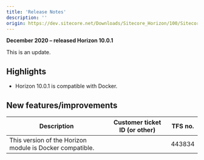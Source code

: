 ```yaml
---
title: 'Release Notes'
description: ''
origin: https://dev.sitecore.net/Downloads/Sitecore_Horizon/100/Sitecore_Horizon_1001/Release_Notes
---
```


**December 2020 – released Horizon 10.0.1**

This is an update.

## Highlights

- ​​​​Horizon 10.0.1 is compatible with Docker.

## New features/improvements

| Description                                                        | Customer ticket ID (or other) | TFS no. |
| ------------------------------------------------------------------ | ----------------------------- | ------- |
| ​​​​​​​​​​This version of the Horizon module is Docker compatible. |                               | 443834  |
